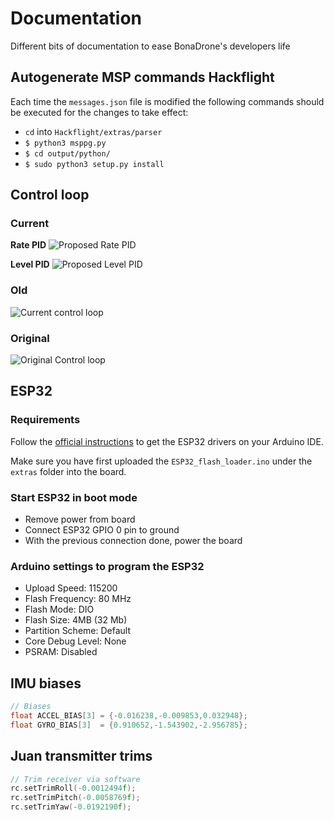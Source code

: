 # Documentation
Different bits of documentation to ease BonaDrone's developers life


## Autogenerate MSP commands Hackflight
Each time the `messages.json` file is modified the following commands should be executed for the changes to take effect:
* `cd` into `Hackflight/extras/parser`
* `$ python3 msppg.py`
* `$ cd output/python/`
* `$ sudo python3 setup.py install`


## Control loop

### Current
**Rate PID**
![Proposed Rate PID](extras/rate-pid.png)

**Level PID**
![Proposed Level PID](extras/level-pid.png)

### Old
![Current control loop](extras/PID-modified.png)

### Original
![Original Control loop](extras/PID-Loop-Original.png)

## ESP32 

### Requirements

Follow the [official instructions](https://github.com/espressif/arduino-esp32/blob/master/docs/arduino-ide/boards_manager.md) to get the ESP32 drivers on your Arduino IDE.

Make sure you have first uploaded the `ESP32_flash_loader.ino` under the `extras` folder into the board.

### Start ESP32 in boot mode

* Remove power from board
* Connect ESP32 GPIO 0 pin to ground
* With the previous connection done, power the board

### Arduino settings to program the ESP32

* Upload Speed: 115200
* Flash Frequency: 80 MHz
* Flash Mode: DIO
* Flash Size: 4MB (32 Mb)
* Partition Scheme: Default
* Core Debug Level: None
* PSRAM: Disabled

## IMU biases
```C
// Biases
float ACCEL_BIAS[3] = {-0.016238,-0.009853,0.032948};
float GYRO_BIAS[3]  = {0.910652,-1.543902,-2.956785};
```

## Juan transmitter trims
```C
// Trim receiver via software
rc.setTrimRoll(-0.0012494f);
rc.setTrimPitch(-0.0058769f);
rc.setTrimYaw(-0.0192190f);
```
